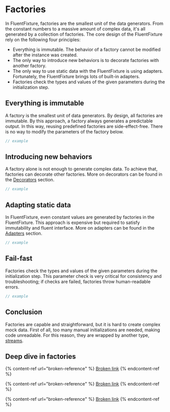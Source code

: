 # Factories

In FluentFixture, factories are the smallest unit of the data generators. From the constant numbers to a massive amount of complex data, it's all generated by a collection of factories. The core design of the FluentFixture rely on the following four principles:

* Everything is immutable. The behavior of a factory cannot be modified after the instance was created.
* The only way to introduce new behaviors is to decorate factories with another factory.
* The only way to use static data with the FluentFixture is using adapters. Fortunately, the FluentFixture brings lots of built-in adapters.
* Factories check the types and values of the given parameters during the initialization step.

## Everything is immutable

A factory is the smallest unit of data generators. By design, all factories are immutable. By this approach, a factory always generates a predictable output. In this way, reusing predefined factories are side-effect-free. There is no way to modify the parameters of the factory below.

```typescript
// example
```

## Introducing new behaviors

A factory alone is not enough to generate complex data. To achieve that, factories can decorate other factories. More on decorators can be found in the [Decorators](broken-reference) section.

```typescript
// example
```

## Adapting static data

In FluentFixture, even constant values are generated by factories in the FluentFixture. This approach is expensive but required to satisfy immutability and fluent interface. More on adapters can be found in the [Adapters](broken-reference) section.

```typescript
// example
```

## Fail-fast

Factories check the types and values of the given parameters during the initialization step. This parameter check is very critical for consistency and troubleshooting; if checks are failed, factories throw human-readable errors.

```typescript
// example
```

## Conclusion

Factories are capable and straightforward, but it is hard to create complex mock data. First of all, too many manual initializations are needed, making code unreadable. For this reason, they are wrapped by another type, [streams](broken-reference).

## Deep dive in factories

{% content-ref url="broken-reference" %}
[Broken link](broken-reference)
{% endcontent-ref %}

{% content-ref url="broken-reference" %}
[Broken link](broken-reference)
{% endcontent-ref %}

{% content-ref url="broken-reference" %}
[Broken link](broken-reference)
{% endcontent-ref %}
